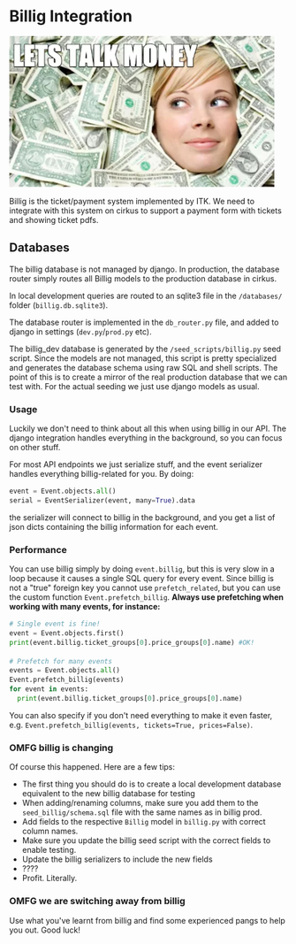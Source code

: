 # Billig Integration

<img src="./billig_meme.png" />

Billig is the ticket/payment system implemented by ITK.
We need to integrate with this system on cirkus to support
a payment form with tickets and showing ticket pdfs. 

## Databases

The billig database is not managed by django. 
In production, the database router simply routes 
all Billig models to the production database in cirkus. 

In local development queries are routed to an sqlite3 file
in the `/databases/` folder (`billig.db.sqlite3`).

The database router is implemented in the `db_router.py` file, and 
added to django in settings (`dev.py`/`prod.py` etc).

The billig_dev database is generated by the `/seed_scripts/billig.py` seed script. 
Since the models are not managed, this script is pretty specialized 
and generates the database schema using raw SQL and shell scripts.
The point of this is to create a mirror of the real production database 
that we can test with. For the actual seeding we just use django models as usual.

### Usage

Luckily we don't need to think about all this when using billig in our API.
The django integration handles everything in the background, so you
can focus on other stuff.

For most API endpoints we just serialize stuff, and the event serializer 
handles everything billig-related for you. By doing:

```python
event = Event.objects.all()
serial = EventSerializer(event, many=True).data
```

the serializer will connect to billig in the background, 
and you get a list of json dicts containing the billig information 
for each event. 

### Performance

You can use billig simply by doing `event.billig`, but this is very slow in a loop because it causes a single SQL query for every event. Since billig is not a "true" foreign key you cannot use `prefetch_related`, but you can use the custom function `Event.prefetch_billig`. **Always use prefetching when working with many events, for instance:** 

```python
# Single event is fine!
event = Event.objects.first()
print(event.billig.ticket_groups[0].price_groups[0].name) #OK!

# Prefetch for many events
events = Event.objects.all()
Event.prefetch_billig(events)
for event in events:
  print(event.billig.ticket_groups[0].price_groups[0].name)
```

You can also specify if you don't need everything to make it even faster, e.g. `Event.prefetch_billig(events, tickets=True, prices=False)`.

### OMFG billig is changing

Of course this happened. Here are a few tips:

- The first thing you should do is to create a local development database
equivalent to the new billig database for testing
- When adding/renaming columns, make sure you add them
to the `seed_billig/schema.sql` file with the same names as in billig prod. 
- Add fields to the respective `Billig` model in `billig.py` with
correct column names.
- Make sure you update the billig seed script with the correct fields
to enable testing. 
- Update the billig serializers to include the new fields
- ????
- Profit. Literally. 

### OMFG we are switching away from billig

Use what you've learnt from billig and find some experienced
pangs to help you out. Good luck!
